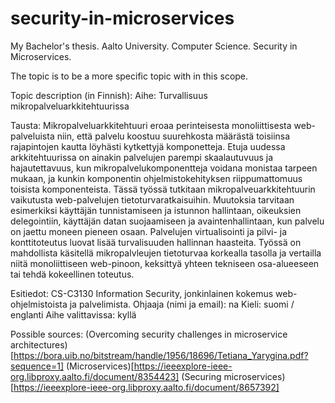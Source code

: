 # security-in-microservices
My Bachelor's thesis. Aalto University. Computer Science. Security in Microservices.

The topic is to be a more specific topic with in this scope.

Topic description (in Finnish):
Aihe: Turvallisuus mikropalveluarkkitehtuurissa

Tausta: Mikropalveluarkkitehtuuri eroaa perinteisesta monoliittisesta web-palveluista niin, että palvelu koostuu suurehkosta määrästä toisiinsa rajapintojen kautta löyhästi kytkettyjä komponetteja. Etuja uudessa arkkitehtuurissa on ainakin palvelujen parempi skaalautuvuus ja hajautettavuus, kun mikropalvelukomponentteja voidana monistaa tarpeen mukaan, ja kunkin komponentin ohjelmistokehityksen riippumattomuus toisista komponenteista. Tässä työssä tutkitaan mikropalveuarkkitehtuurin vaikutusta web-palvelujen tietoturvaratkaisuihin. Muutoksia tarvitaan esimerkiksi käyttäjän tunnistamiseen ja istunnon hallintaan, oikeuksien delegointiin, käyttäjän datan suojaamiseen ja avaintenhallintaan, kun palvelu on jaettu moneen pieneen osaan. Palvelujen virtualisointi ja pilvi- ja konttitoteutus luovat lisää turvalisuuden hallinnan haasteita. Työssä on mahdollista käsitellä mikropalvleujen tietoturvaa korkealla tasolla ja vertailla niitä monoliittiseen web-pinoon, keksittyä yhteen tekniseen osa-alueeseen tai tehdä kokeellinen toteutus. 

Esitiedot: CS-C3130 Information Security, jonkinlainen kokemus web-ohjelmistoista ja palvelimista.
Ohjaaja (nimi ja email): na
Kieli: suomi / englanti
Aihe valittavissa: kyllä


Possible sources:
 	(Overcoming security challenges in microservice architectures)[https://bora.uib.no/bitstream/handle/1956/18696/Tetiana_Yarygina.pdf?sequence=1]
(Microservices)[https://ieeexplore-ieee-org.libproxy.aalto.fi/document/8354423]
(Securing microservices)[https://ieeexplore-ieee-org.libproxy.aalto.fi/document/8657392]
